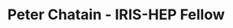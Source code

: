 ---
permalink: /fellows/PeterChatain.html
layout: fellow
pagetype: fellow
active: false
fellow-name: Peter Chatain
title: Peter Chatain - IRIS-HEP Fellow
dates:
  start: 2020-06-01
  end: 2020-09-30
photo: /assets/images/team/fellows-2020/Peter-Chatain.jpeg
institution: Stanford University
e-mail: pchatain@stanford.edu
project_title: Example Track Seeding Algorithm for ACTS
focus-area: ia
project_goal: >
  A Common Tracking Software (ACTS) is an experiment-independent project designed
  to leverage modern computing architecture to reconstruct particle paths in HEP experiments.
  My goal is to create an example track seeding algorithm for ACTS. Once that is complete,
  I will work on testing and implementing track seeding algorithms.
proposal: /assets/pdf/fellows-2020/Project_Proposal_Peter_Chatain.pdf
mentors:
- Lauren Tompkins (Stanford)
- Rocky Garg (Stanford)
presentations:
- title: Track Seeding Example for ACTS (A Common Tracking Software)
  date: 2020-08-31
  url: https://indico.cern.ch/event/946427/contributions/3976987/attachments/2094098/3519337/PeterChatain-August31st-trackSeeding.pdf
  meeting: IRIS-HEP Topical Meetings
  meetingurl: https://indico.cern.ch/event/946427/
  recordingurl: https://www.youtube.com/watch?v=yjlzO5oXb1w&t=610s
  focus-area: ia
github-username: Pchatain
current_status:
  <strong>June 2022</strong> - Machine Learning Intern at Ello

linkedin-profile: https://www.linkedin.com/in/peterchatain
---